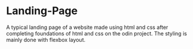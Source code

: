 # Landing-Page
A typical landing page of a website made using html and css after completing foundations of html and css on the odin project. The styling is mainly done with flexbox layout. 